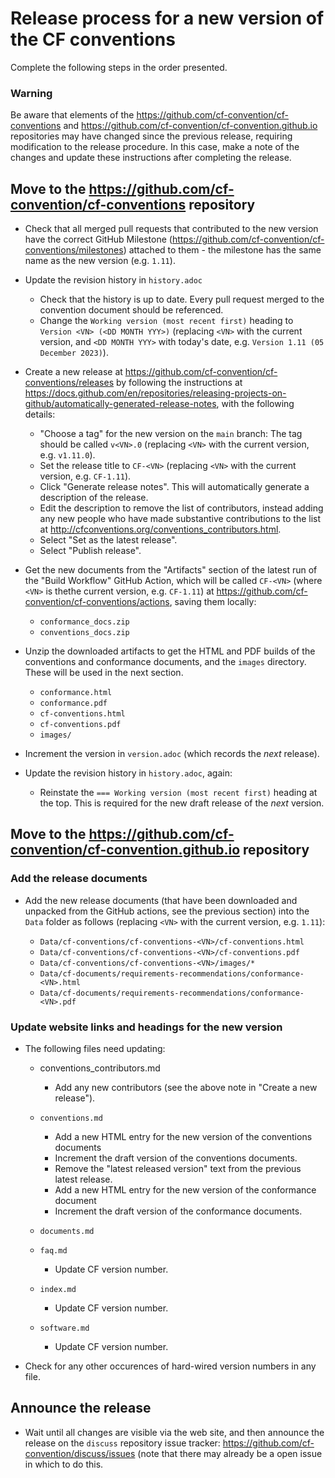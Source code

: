 # Release process for a new version of the CF conventions


Complete the following steps in the order presented.

### Warning

Be aware that elements of the https://github.com/cf-convention/cf-conventions and https://github.com/cf-convention/cf-convention.github.io repositories may have changed since the previous release, requiring modification to the release procedure. In this case, make a note of the changes and update these instructions after completing the release.

## Move to the https://github.com/cf-convention/cf-conventions repository

* Check that all merged pull requests that contributed to the new version have the correct GitHub Milestone (https://github.com/cf-convention/cf-conventions/milestones) attached to them - the milestone has the same name as the new version (e.g. `1.11`).

* Update the revision history in `history.adoc`

  - Check that the history is up to date. Every pull request merged to the convention document should be referenced.
  - Change the `Working version (most recent first)` heading to `Version <VN> (<DD MONTH YYY>)` (replacing `<VN>` with the current version, and `<DD MONTH YYY>` with today's date, e.g. `Version 1.11 (05 December 2023)`).

* Create a new release at https://github.com/cf-convention/cf-conventions/releases by following the instructions at https://docs.github.com/en/repositories/releasing-projects-on-github/automatically-generated-release-notes, with the following details:

  - "Choose a tag" for the new version on the  `main` branch: The tag should be called `v<VN>.0` (replacing `<VN>` with the current version, e.g. `v1.11.0`).
  - Set the release title to `CF-<VN>` (replacing `<VN>` with the current version, e.g. `CF-1.11`).
  - Click "Generate release notes". This will automatically generate a description of the release.
  - Edit the description to remove the list of contributors, instead adding any new people who have made substantive contributions to the list at http://cfconventions.org/conventions_contributors.html.
  - Select "Set as the latest release".
  - Select "Publish release".

* Get the new documents from the "Artifacts" section of the latest run of the "Build Workflow" GitHub Action, which will be called `CF-<VN>` (where `<VN>` is thethe current version, e.g. `CF-1.11`) at https://github.com/cf-convention/cf-conventions/actions, saving them locally:

  - `conformance_docs.zip`
  - `conventions_docs.zip`

* Unzip the downloaded artifacts to get the HTML and PDF builds of the conventions and conformance documents, and  the `images` directory. These will be used in the next section.

  - `conformance.html`
  - `conformance.pdf`
  - `cf-conventions.html`
  - `cf-conventions.pdf`
  - `images/`

* Increment the version in `version.adoc` (which records the _next_ release).

* Update the revision history in `history.adoc`, again:

  - Reinstate the `=== Working version (most recent first)` heading at the top. This is required for the new draft release of the _next_ version.

## Move to the https://github.com/cf-convention/cf-convention.github.io repository

### Add the release documents

* Add the new release documents (that have been downloaded and unpacked from the GitHub actions, see the previous section) into the `Data` folder as follows (replacing `<VN>` with the current version, e.g. `1.11`):
   
  - `Data/cf-conventions/cf-conventions-<VN>/cf-conventions.html`
  - `Data/cf-conventions/cf-conventions-<VN>/cf-conventions.pdf`
  - `Data/cf-conventions/cf-conventions-<VN>/images/*`
  - `Data/cf-documents/requirements-recommendations/conformance-<VN>.html`
  - `Data/cf-documents/requirements-recommendations/conformance-<VN>.pdf`

### Update website links and headings for the new version

* The following files need updating:

  * conventions_contributors.md
    - Add any new contributors (see the above note in "Create a new release").

  * `conventions.md`
    - Add a new HTML entry for the new version of the conventions documents
    - Increment the draft version of the conventions documents.
    - Remove the "latest released version" text from the previous latest release.
    - Add a new HTML entry for the new version of the conformance document
    - Increment the draft version of the conformance documents.
     
  * `documents.md`
  * `faq.md`
    - Update CF version number.
    
  * `index.md`
    - Update CF version number.

  * `software.md`
    - Update CF version number.

* Check for any other occurences of hard-wired version numbers in any file.

## Announce the release

* Wait until all changes are visible via the web site, and then announce the release on the `discuss` repository issue tracker: https://github.com/cf-convention/discuss/issues (note that there may already be a open issue in which to do this.
